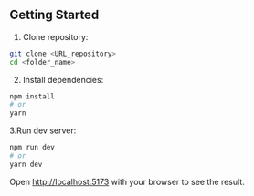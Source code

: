 ## Getting Started

1. Clone repository:
```bash
git clone <URL_repository>
cd <folder_name>
```

2. Install dependencies:
```bash
npm install
# or
yarn
```

3.Run dev server:
```bash
npm run dev
# or
yarn dev
```

Open [http://localhost:5173](http://localhost:5173) with your browser to see the result.

